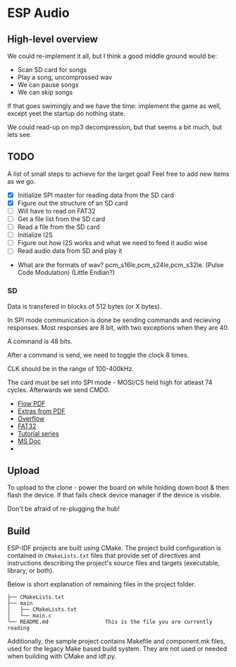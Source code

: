 # ESP Audio

## High-level overview

We could re-implement it all, but I think a good middle ground would be:
- Scan SD card for songs
- Play a song, uncomprossed wav
- We can pause songs
- We can skip songs

If that goes swimingly and we have the time: implement the game as well, except yeet the startup do nothing state.

We could read-up on mp3 decompression, but that seems a bit much, but lets see.

## TODO

A list of small steps to achieve for the larget goal! Feel free to add new items as we go.

- [x] Initialize SPI master for reading data from the SD card
- [x] Figure out the structure of an SD card
- [ ] Will have to read on FAT32
- [ ] Get a file list from the SD card
- [ ] Read a file from the SD card
- [ ] Initialize I2S
- [ ] Figure out how I2S works and what we need to feed it audio wise
- [ ] Read audio data from SD and play it

- What are the formats of wav? pcm_s16le,pcm_s24le,pcm_s32le. (Pulse Code Modulation) (Little Endian?)

### SD

Data is transfered in blocks of 512 bytes (or X bytes).

In SPI mode communication is done be sending commands and recieving responses. Most responses are 8 bit, with two exceptions when they are 40.

A command is 48 bits.

After a command is send, we need to toggle the clock 8 times.

CLK should be in the range of 100-400kHz.

The card must be set into SPI mode - MOSI/CS held high for atleast 74 cycles. Afterwards we send CMD0.

- [Flow PDF](https://www.dejazzer.com/ee379/lecture_notes/lec12_sd_card.pdf)
- [Extras from PDF](http://elm-chan.org/docs/mmc/mmc_e.html)
- [Overflow](https://electronics.stackexchange.com/questions/602105/how-can-i-initialize-use-sd-cards-with-spi)
- [FAT32](https://www.pjrc.com/tech/8051/ide/fat32.html)
- [Tutorial series](http://www.rjhcoding.com/avrc-sd-interface-1.php)
- [MS Doc](https://www.cs.fsu.edu/~cop4610t/assignments/project3/spec/fatspec.pdf)
- 
## Upload

To upload to the clone - power the board on while holding down boot & then flash the device. If that fails check device manager if the device is visible.

Don't be afraid of re-plugging the hub!

## Build

ESP-IDF projects are built using CMake. The project build configuration is contained in `CMakeLists.txt`
files that provide set of directives and instructions describing the project's source files and targets
(executable, library, or both). 

Below is short explanation of remaining files in the project folder.

```
├── CMakeLists.txt
├── main
│   ├── CMakeLists.txt
│   └── main.c
└── README.md                  This is the file you are currently reading
```
Additionally, the sample project contains Makefile and component.mk files, used for the legacy Make based build system. 
They are not used or needed when building with CMake and idf.py.
